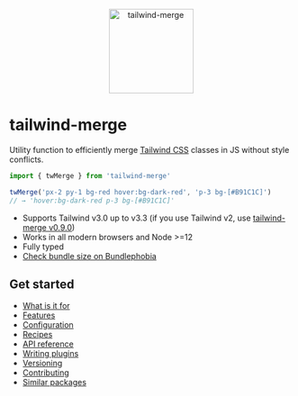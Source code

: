 <div align="center">
    <br />
    <a href="https://github.com/dcastil/tailwind-merge">
        <img src="../assets/logo.svg" alt="tailwind-merge" height="150px" />
    </a>
</div>

# tailwind-merge

Utility function to efficiently merge [Tailwind CSS](https://tailwindcss.com) classes in JS without style conflicts.

```ts
import { twMerge } from 'tailwind-merge'

twMerge('px-2 py-1 bg-red hover:bg-dark-red', 'p-3 bg-[#B91C1C]')
// → 'hover:bg-dark-red p-3 bg-[#B91C1C]'
```

-   Supports Tailwind v3.0 up to v3.3 (if you use Tailwind v2, use [tailwind-merge v0.9.0](https://github.com/dcastil/tailwind-merge/tree/v0.9.0))
-   Works in all modern browsers and Node >=12
-   Fully typed
-   [Check bundle size on Bundlephobia](https://bundlephobia.com/package/tailwind-merge)

## Get started

-   [What is it for](./what-is-it-for.md)
-   [Features](./features.md)
-   [Configuration](./configuration.md)
-   [Recipes](./recipes.md)
-   [API reference](./api-reference.md)
-   [Writing plugins](./writing-plugins.md)
-   [Versioning](./versioning.md)
-   [Contributing](./contributing.md)
-   [Similar packages](./similar-packages.md)
